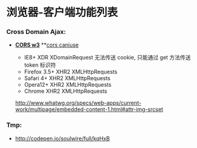 浏览器-客户端功能列表
=====================


### Cross Domain Ajax:
  * **[CORS w3][]** **[cors caniuse][]
    - IE8+           XDR      XDomainRequest        无法传送 cookie, 只能通过 get 方法传送 token 标识符
    - Firefox 3.5+   XHR2     XMLHttpRequests
    - Safari 4+      XHR2     XMLHttpRequests
    - Opera12+       XHR2     XMLHttpRequests
    - Chrome         XHR2     XMLHttpRequests

    http://www.whatwg.org/specs/web-apps/current-work/multipage/embedded-content-1.html#attr-img-srcset

[CORS w3]: http://www.w3.org/TR/cors/ (Cross-Origin Resource Sharing)
[cors caniuse]: http://caniuse.com/#feat=cors
[RNG]: http://rng.io/

[html5please]: http://html5please.com/
[platformhtml5]: http://platform.html5.org
[ex5-compat-table]: http://kangax.github.com/es5-compat-table

### Tmp:
  * http://codepen.io/soulwire/full/kqHxB
